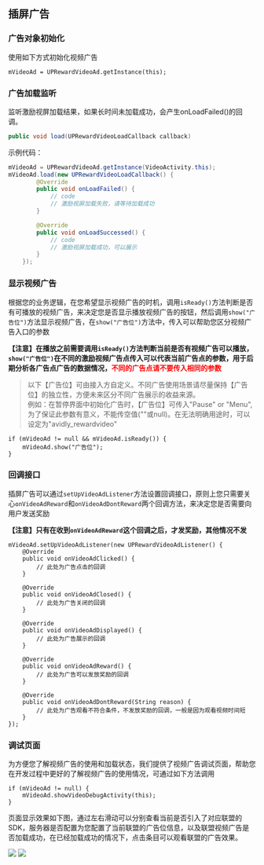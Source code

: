 ## 插屏广告

### 广告对象初始化
使用如下方式初始化视频广告

    mVideoAd = UPRewardVideoAd.getInstance(this);

### 广告加载监听
监听激励视屏加载结果，如果长时间未加载成功，会产生onLoadFailed()的回调。
```java
public void load(UPRewardVideoLoadCallback callback)
```

示例代码：

```java
mVideoAd = UPRewardVideoAd.getInstance(VideoActivity.this);
mVideoAd.load(new UPRewardVideoLoadCallback() {
        @Override
        public void onLoadFailed() {
            // code
            // 激励视屏加载失败，请等待加载成功
        }

        @Override
        public void onLoadSuccessed() {
            // code
            // 激励视屏加载成功，可以展示
        }
    });
```

### 显示视频广告
根据您的业务逻辑，在您希望显示视频广告的时机，调用`isReady()`方法判断是否有可播放的视频广告，来决定您是否显示播放视频广告的按钮，然后调用`show("广告位")`方法显示视频广告，在`show("广告位")`方法中，传入可以帮助您区分视频广告入口的参数

**【注意】在播放之前需要调用`isReady()`方法判断当前是否有视频广告可以播放，`show("广告位")`在不同的激励视频广告点传入可以代表当前广告点的参数，用于后期分析各广告点广告的数据情况，<font color=red>不同的广告点请不要传入相同的参数</font>**

> 以下【广告位】可由接入方自定义。不同广告使用场景请尽量保持【广告位】的独立性，方便未来区分不同广告展示的收益来源。  
> 例如：在暂停界面中初始化广告时，【广告位】可传入"Pause" or "Menu",为了保证此参数有意义，不能传空值(""或null)。在无法明确用途时，可以设定为"avidly_rewardvideo"


    if (mVideoAd != null && mVideoAd.isReady()) {
        mVideoAd.show("广告位");
    }

### 回调接口
插屏广告可以通过`setUpVideoAdListener`方法设置回调接口，原则上您只需要关心`onVideoAdReward`和`onVideoAdDontReward`两个回调方法，来决定您是否需要向用户发送奖励

**【注意】只有在收到`onVideoAdReward`这个回调之后，才发奖励，其他情况不发**

    mVideoAd.setUpVideoAdListener(new UPRewardVideoAdListener() {
        @Override
        public void onVideoAdClicked() {
            // 此处为广告点击的回调
        }

        @Override
        public void onVideoAdClosed() {
            // 此处为广告关闭的回调
        }

        @Override
        public void onVideoAdDisplayed() {
            // 此处为广告展示的回调
        }

        @Override
        public void onVideoAdReward() {
            // 此处为广告可以发放奖励的回调
        }

        @Override
        public void onVideoAdDontReward(String reason) {
            // 此处为广告观看不符合条件，不发放奖励的回调，一般是因为观看视频时间短
        }
    });

### 调试页面
为方便您了解视频广告的使用和加载状态，我们提供了视频广告调试页面，帮助您在开发过程中更好的了解视频广告的使用情况，可通过如下方法调用

    if (mVideoAd != null) {
        mVideoAd.showVideoDebugActivity(this);
    }

页面显示效果如下图，通过左右滑动可以分别查看当前是否引入了对应联盟的SDK，服务器是否配置为您配置了当前联盟的广告位信息，以及联盟视频广告是否加载成功，在已经加载成功的情况下，点击条目可以观看联盟的广告效果。

![](http://docs.upltv.com/uploads/201805/5af577cb48bf4_5af577cb.png)    ![](http://docs.upltv.com/uploads/201805/5af5789e0836b_5af5789e.png)